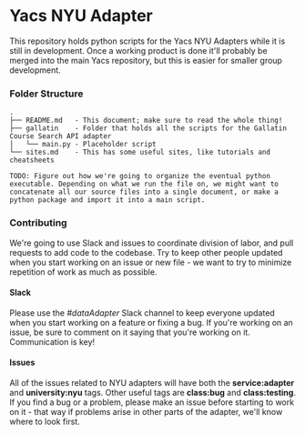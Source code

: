 # Yacs NYU Adapter
This repository holds python scripts for the Yacs NYU Adapters while it is still in development. Once a working product is done it'll probably be merged into the main Yacs repository, but this is easier for smaller group development.

### Folder Structure

```
.
├── README.md 	- This document; make sure to read the whole thing!
├── gallatin	- Folder that holds all the scripts for the Gallatin Course Search API adapter
│   └── main.py	- Placeholder script
└── sites.md	- This has some useful sites, like tutorials and cheatsheets

TODO: Figure out how we're going to organize the eventual python executable. Depending on what we run the file on, we might want to concatenate all our source files into a single document, or make a python package and import it into a main script.
```

### Contributing
We're going to use Slack and issues to coordinate division of labor, and pull requests to add code to the codebase. Try to keep other people updated when you start working on an issue or new file - we want to try to minimize repetition of work as much as possible.

#### Slack
Please use the *#dataAdapter* Slack channel to keep everyone updated when you start working on a feature or fixing a bug. If you're working on an issue, be sure to comment on it saying that you're working on it. Communication is key!

#### Issues
All of the issues related to NYU adapters will have both the **service:adapter** and **university:nyu** tags. Other useful tags are **class:bug** and **class:testing**. If you find a bug or a problem, please make an issue before starting to work on it - that way if problems arise in other parts of the adapter, we'll know where to look first.
